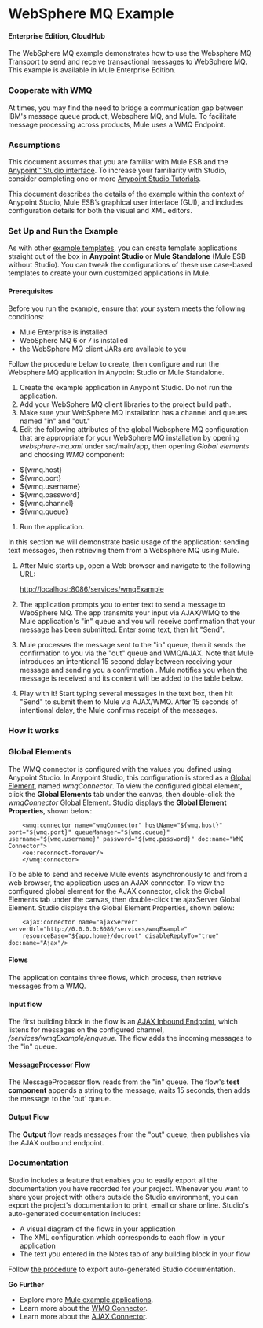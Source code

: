 # WebSphere MQ Example #
#### Enterprise Edition, CloudHub  ####

The WebSphere MQ example demonstrates how to use the Websphere MQ Transport  to send and receive transactional messages to WebSphere MQ. This example is available in Mule Enterprise Edition.

### Cooperate with WMQ ###

At times, you may find the need to bridge a communication gap between IBM's message queue product, Websphere MQ, and Mule.  To facilitate message processing across products, Mule uses a WMQ Endpoint. 

### Assumptions ###

This document assumes that you are familiar with Mule ESB and the [Anypoint™ Studio interface](http://www.mulesoft.org/documentation/display/current/Anypoint+Studio+Essentials). To increase your familiarity with Studio, consider completing one or more [Anypoint Studio Tutorials](http://www.mulesoft.org/documentation/display/current/Basic+Studio+Tutorial). 

This document describes the details of the example within the context of Anypoint Studio, Mule ESB’s graphical user interface (GUI), and includes configuration details for both the visual and XML editors. 

### Set Up and Run the Example ###

As with other [example templates](http://www.mulesoft.org/documentation/display/current/Mule+Examples), you can create template applications straight out of the box in **Anypoint Studio** or **Mule Standalone** (Mule ESB without Studio). You can tweak the configurations of these use case-based templates to create your own customized applications in Mule.

#### Prerequisites ####

Before you run the example, ensure that your system meets the following conditions:

- Mule Enterprise is installed
- WebSphere MQ 6 or 7 is installed
- the WebSphere MQ client JARs are available to you

Follow the procedure below to create, then configure and run the Websphere MQ application in Anypoint Studio or Mule Standalone.

1. Create the example application in Anypoint Studio. Do not run the application.
1. Add your WebSphere MQ client libraries to the project build path.
1. Make sure your WebSphere MQ installation has a channel and queues named "in" and "out."
1. Edit the following attributes of the global Websphere MQ configuration that are appropriate for your WebSphere MQ installation by opening *websphere-mq.xml* under src/main/app, then opening *Global elements* and choosing *WMQ* component:
 + ${wmq.host}
 + ${wmq.port}
 + ${wmq.username}
 + ${wmq.password}
 + ${wmq.channel}
 + ${wmq.queue}
1. Run the application. 

In this section we will demonstrate basic usage of the application: sending text messages, then retrieving them from a Websphere MQ using Mule.

1. After Mule starts up, open a Web browser and navigate to the following URL: 
    
	[http://localhost:8086/services/wmqExample](http://localhost:8086/services/wmqExample)
1. The application prompts you to enter text to send a message to WebSphere MQ. The app transmits your input via AJAX/WMQ to the Mule application's "in" queue and you will receive confirmation that your message has been submitted. Enter some text, then hit "Send".
1. Mule processes the message sent to the "in" queue, then it sends the confirmation to you via the "out" queue and WMQ/AJAX. Note that Mule introduces an intentional 15 second delay between receiving your message and sending you a confirmation . Mule notifies you when the message is received and its content will be added to the table below.
1. Play with it! Start typing several messages in the text box, then hit "Send" to submit them to Mule via AJAX/WMQ. After 15 seconds of intentional delay, the Mule confirms receipt of the messages.

### How it works ###

### Global Elements ###

The WMQ connector is configured with the values you defined using Anypoint Studio. In Anypoint Studio, this configuration is stored as a [Global Element](http://www.mulesoft.org/documentation/display/current/Global+Elements), named *wmqConnector*. To view the configured global element, click the **Global Elements** tab under the canvas, then double-click the *wmqConnector* Global Element. Studio displays the **Global Element Properties**, shown below:

		<wmq:connector name="wmqConnector" hostName="${wmq.host}" port="${wmq.port}" queueManager="${wmq.queue}" username="${wmq.username}" password="${wmq.password}" doc:name="WMQ Connector">
    	<ee:reconnect-forever/>
		</wmq:connector>
To be able to send and receive Mule events asynchronously to and from a web browser, the application uses an AJAX connector. To view the configured global element for the AJAX connector, click the Global Elements tab under the canvas, then double-click the ajaxServer Global Element. Studio displays the Global Element Properties, shown below:

		<ajax:connector name="ajaxServer" serverUrl="http://0.0.0.0:8086/services/wmqExample"
        resourceBase="${app.home}/docroot" disableReplyTo="true" doc:name="Ajax"/>

#### Flows 

The application contains three flows, which process, then retrieve messages from a WMQ.

#### Input flow 

The first building block in the flow is an [AJAX Inbound Endpoint](http://www.mulesoft.org/documentation/display/current/Ajax+Connector), which listens for messages on the configured channel, */services/wmqExample/enqueue*. The flow adds the incoming messages to the "in" queue.

#### MessageProcessor Flow 

The MessageProcessor flow reads from the "in" queue. The flow's **test component** appends a string to the message, waits 15 seconds, then adds the message to the 'out' queue.

#### Output Flow 

The **Output** flow reads messages from the "out" queue, then publishes via the AJAX outbound endpoint.

### Documentation ###

Studio includes a feature that enables you to easily export all the documentation you have recorded for your project. Whenever you want to share your project with others outside the Studio environment, you can export the project's documentation to print, email or share online. Studio's auto-generated documentation includes:

- A visual diagram of the flows in your application
- The XML configuration which corresponds to each flow in your application
- The text you entered in the Notes tab of any building block in your flow

Follow [the procedure](http://www.mulesoft.org/documentation/display/current/Importing+and+Exporting+in+Studio#ImportingandExportinginStudio-ExportingStudioDocumentation) to export auto-generated Studio documentation.

**Go Further**

- Explore more [Mule example applications](http://www.mulesoft.org/documentation/display/current/Mule+Examples).
- Learn more about the [WMQ Connector](http://www.mulesoft.org/documentation/display/current/WMQ+Connector).
- Learn more about the [AJAX Connector](http://www.mulesoft.org/documentation/display/current/Ajax+Connector).